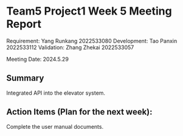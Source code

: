 # Team5 Project1 Week 5 Meeting Report

Requirement: Yang Runkang 2022533080
Development: Tao Panxin 2022533112
Validation: Zhang Zhekai 2022533057

Meeting Date:  2024.5.29

## Summary

Integrated API into the elevator system.

## Action Items (Plan for the next week):

Complete the user manual documents.

